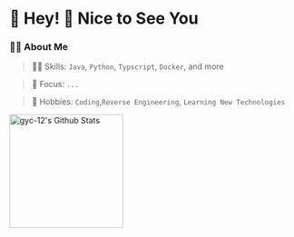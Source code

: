 #  🙋 Hey! 👋 Nice to See You

<tr><td>

### 👨‍💻 About Me

> 🏃‍♂️ Skills: `Java`, `Python`, `Typscript`, `Docker`,  and more

> 👀 Focus:  `...`

> 🤩 Hobbies: `Coding`,`Reverse Engineering`, `Learning New Technologies`

</td></tr>

<tr><td>

<div style="display: flex; align-items: flex-start;">
  <img src="https://github-readme-stats.vercel.app/api?username=gyc-12&count_private=true&&show_icons=true&line_height=28" alt="gyc-12's Github Stats" style="height: 200px; width: auto;">
<!--   <img src="https://github-readme-stats.vercel.app/api/top-langs/?username=gyc-12&layout=compact&theme&langs_count=5&hide=smarty&exclude_repo=jMetal" alt="gyc-12's Top Languages" style="height: 200px; width: auto;"> -->
</div>

</td></tr>

</table>

